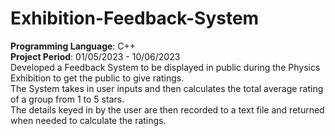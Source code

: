 # Exhibition-Feedback-System
**Programming Language**: C++
<br/>
**Project Period**: 01/05/2023 - 10/06/2023
<br/>
Developed a Feedback System to be displayed in public during the Physics Exhibition to get the public to give ratings.
<br/>
The System takes in user inputs and then calculates the total average rating of a group from 1 to 5 stars.
<br/>
The details keyed in by the user are then recorded to a text file and returned when needed to calculate the ratings.
